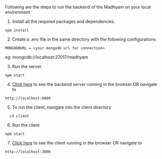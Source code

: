 Following are the steps to run the backend of the Madhyam on your local environment

1. Install all the required packages and dependencies.
  ```node
  npm install
  ```
2. Create a .env file in the same directory with the following configurations
  ```text
  MONGODBURL = <your mongodb url for connection>
  ```
  eg: mongodb://localhost:27017/madhyam
  
3. Run the server.
  ```node
  npm start
  ```
4. [Click here](http://localhost:8800) to see the backend server running in the browser OR navigate to
  ```text
  http://localhost:8800
  ```
5. To run the client, navigate into the client directory 
```
  cd client
  ```
 6. Run the client
   ```node
  npm start
  ```
7. [Click here](http://localhost:3000) to see the client running in the browser OR navigate to
  ```text
  http://localhost:3000
  ```
